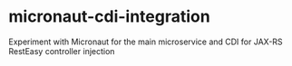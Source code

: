 # micronaut-cdi-integration
Experiment with Micronaut for the main microservice and CDI for JAX-RS RestEasy controller injection
